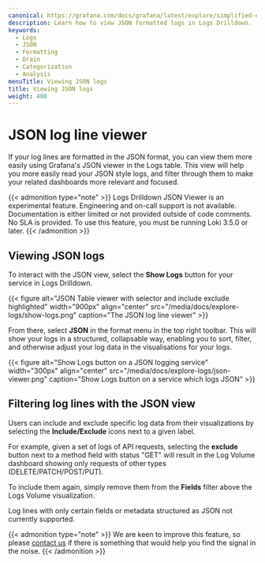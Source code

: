 ```yaml
---
canonical: https://grafana.com/docs/grafana/latest/explore/simplified-exploration/logs/viewing-json-logs/
description: Learn how to view JSON formatted logs in Logs Drilldown.
keywords:
  - Logs
  - JSON
  - Formatting
  - Drain
  - Categorization
  - Analysis
menuTitle: Viewing JSON logs
title: Viewing JSON logs
weight: 400
---
```


# JSON log line viewer

If your log lines are formatted in the JSON format, you can view them more easily using Grafana's JSON viewer in the Logs table. This view will help you more easily read your JSON style logs, and filter through them to make your related dashboards more relevant and focused.


{{< admonition type="note" >}}
Logs Drilldown JSON Viewer is an experimental feature. Engineering and on-call support is not available. Documentation is either limited or not provided outside of code comments. No SLA is provided. To use this feature, you must be running Loki 3.5.0 or later.
{{< /admonition >}}

## Viewing JSON logs

To interact with the JSON view, select the **Show Logs** button for your service in Logs Drilldown. 

{{< figure alt="JSON Table viewer with selector and include exclude highlighted" width="900px" align="center" src="/media/docs/explore-logs/show-logs.png" caption="The JSON log line viewer" >}}

From there, select **JSON** in the format menu in the top right toolbar. This will show your logs in a structured, collapsable way, enabling you to sort, filter, and otherwise adjust your log data in the visualisations for your logs.

{{< figure alt="Show Logs button on a JSON logging service" width="300px" align="center" src="/media/docs/explore-logs/json-viewer.png" caption="Show Logs button on a service which logs JSON" >}}

## Filtering log lines with the JSON view

Users can include and exclude specific log data from their visualizations by selecting the **Include/Exclude** icons next to a given label. 

For example, given a set of logs of API requests, selecting the **exclude** button next to a method field with status "GET" will result in the Log Volume dashboard showing only requests of other types (DELETE/PATCH/POST/PUT).

To include them again, simply remove them from the **Fields** filter above the Logs Volume visualization. 

Log lines with only certain fields or metadata structured as JSON not currently supported.

{{< admonition type="note" >}}
We are keen to improve this feature, so please [contact us](https://forms.gle/1sYWCTPvD72T1dPH9) if there is something that would help you find the signal in the noise.
{{< /admonition >}}
